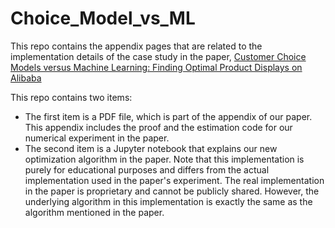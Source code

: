 # Choice_Model_vs_ML

This repo contains the appendix pages that are related to the implementation details of the case study in the paper, [Customer Choice Models versus Machine Learning: Finding Optimal Product Displays on Alibaba](https://github.com/businessmeetsprogramming/Choice_Model_vs_ML)

This repo contains two items:
  * The first item is a PDF file, which is part of the appendix of our paper. This appendix includes the proof and the estimation code for our numerical experiment in the paper.
  * The second item is a Jupyter notebook that explains our new optimization algorithm in the paper. Note that this implementation is purely for educational purposes and differs from the actual implementation used in the paper's experiment. The real implementation in the paper is proprietary and cannot be publicly shared. However, the underlying algorithm in this implementation is exactly the same as the algorithm mentioned in the paper.

